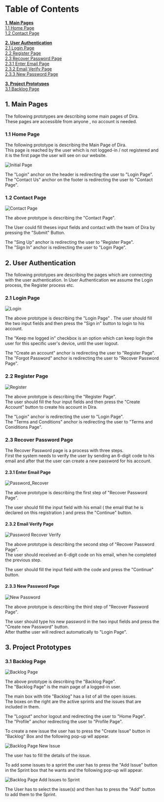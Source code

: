 # Table of Contents

**[1. Main Pages](#1-main-pages)**\
[1.1 Home Page](#11-home-page)\
[1.2 Contact Page](#12-contact-page)

**[2. User Authentication](#2-user-authentication)**\
[2.1 Login Page](#21-login-page)\
[2.2 Register Page](#22-register-page)\
[2.3 Recover Password Page](#23-recover-password-page)\
[2.3.1 Enter Email Page](#231-enter-email-page)\
[2.3.2 Email Verify Page](#232-email-verify-page)\
[2.3.3 New Password Page](#233-new-password-page)

**[3. Project Prototypes](#3-project-prototypes)**\
[3.1 Backlog Page](#31-backlog-page)

## 1. Main Pages

The following prototypes are describing some main pages of Dira.\
These pages are accessible from anyone , no account is needed.

### 1.1 Home Page

The following prototype is describing the Main Page of Dira.\
This page is reached by the user which is not logged-in / not registered and it is the first page the user will see on our website.

![Initial Page](prototypes/initial_page.png?raw=true "Initial Page")

The "Login" anchor on the header is redirecting the user to "Login Page".\
The "Contact Us" anchor on the footer is redirecting the user to "Contact Page".

### 1.2 Contact Page

![Contact Page](prototypes/contact.png?raw=true "Contact Page")

The above prototype is describing the "Contact Page".

The User could fill theses input fields and contact with the team of Dira by pressing the "Submit" Button.

The "Sing Up" anchor is redirecting the user to "Register Page".\
The "Sign In" anchor is redirecting the user to "Login Page".

## 2. User Authentication

The following prototypes are describing the pages which are connecting with the user authentication.
In User Authentication we assume the Login process, the Register process etc.

### 2.1 Login Page

![Login](prototypes/login.png?raw=true "Login")

The above prototype is describing the "Login Page" .
The user should fill the two input fields and then press the "Sign in" button to login to his account.

The "Keep me logged in" checkbox is an option which can keep login the user for this specific user's device, until the user logout.

The "Create an account" anchor is redirecting the user to "Register Page".\
The "Forgot Password" anchor is redirecting the user to "Recover Password Page".

### 2.2 Register Page

![Register](prototypes/register.png?raw=true "Register")

The above prototype is describing the "Register Page".\
The user should fill the four input fields and then press the "Create Account" button to create his account in Dira.

The "Login" anchor is redirecting the user to "Login Page".\
The "Terms and Conditions" anchor is redirecting the user to "Terms and Coniditions Page".

### 2.3 Recover Password Page

The Recover Password page is a process with three steps. \
First the system needs to verify the user by sending an 6-digit code to his email and after that the user can create a new password for his account.

#### 2.3.1 Enter Email Page

![Password_Recover](prototypes/password_revocer.png?raw=true "Password Recover")

The above prototype is describing the first step of  "Recover Password Page".

The user should fill the input field with his email ( the email that he is declared on this registration ) and press the "Continue" button.

#### 2.3.2 Email Verify Page

![Password Recover Verify](prototypes/password_revocer_verify.png?raw=true "Password Recover Verify")

The above prototype is describing the second step of "Recover Password Page".\
The user should received an 6-digit code on his email, when he completed the previous step.

The user should fill the input field with the code and press the "Continue" button.

#### 2.3.3 New Password Page

![New Password](prototypes/new_password.png?raw=true "New Password")

The above prototype is describing the third step of "Recover Password Page".

The user should type his new password in the two input fields and press the "Create new Password" button.\
After thatthe user will redirect automatically to  "Login Page".

## 3. Project Prototypes

### 3.1 Backlog Page

![Backlog Page](prototypes/backlog.png?raw=true "Backlog Page")

The above prototype is describing the "Backlog Page".\
The "Backlog Page" is the main page of a logged-in user.

The main box with title "Backlog" has a list of all the open issues. \
The boxes on the right are the active sprints and the issues that are included in them.

The "Logout" anchor logout and redirecting the user to "Home Page".\
The "Profile" anchor redirecting the user to "Profile Page".

To create a new issue the user has to press the "Create Issue" button in "Backlog" Box and the following pop-up wll appear.

![Backlog Page New Issue](prototypes/backlog-new_issue.png?raw=true "Backlog Page New Issue")

The user has to fill the details of the issue.


To add some issues to a sprint the user has to press the "Add Issue" button in the Sprint box that he wants and the following pop-up will appear.

![Backlog Page Add Issues to Sprint](prototypes/backlog-issues_to_sprint.png?raw=true "Backlog Add Issues to Sprint")

The User has to select the issue(s) and then has to press the "Add" button to add them to the Sprint.
